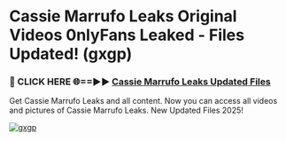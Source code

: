 # Cassie Marrufo Leaks Original Videos 0nlyFans Leaked - Files Updated! (gxgp)

<h3>🔴 CLICK HERE 🌐==►► <a href="https://tinyurl.com/2jnfzry5" rel="nofollow">Cassie Marrufo Leaks Updated Files</a></h3>

Get Cassie Marrufo Leaks and all content. Now you can access all videos and pictures of Cassie Marrufo Leaks. New Updated Files 2025!

[![gxgp](https://i.imgur.com/GyGTBgg.gif)](https://tinyurl.com/2jnfzry5)
